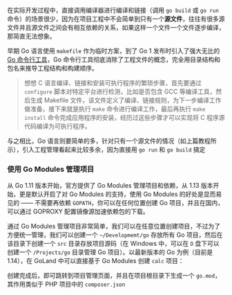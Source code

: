 在实际开发过程中，直接调用编译器进行编译和链接（调用 `go build` 或 `go run` 命令）的场景很少，因为在项目工程中不会简单到只有一个**源文件**，往往有很多源文件并且源文件之间会有相互依赖的关系，如果这样一个文件一个文件逐步编译，那简直无法想象。

早期 Go 语言使用 `makefile` 作为临时方案，到了 Go 1 发布时引入了强大无比的 [Go 命令行工具](https://golang.org/cmd/go/)，Go 命令行工具彻底消除了工程文件的概念，完全用目录结构和包名来推导工程结构和构建顺序。

> 想想 C 语言编译、链接和安装可执行程序的繁琐步骤，首先要通过 `configure` 脚本对特定平台进行检测，比如是否包含 GCC 等编译工具，然后生成 Makefile 文件，该文件定义了编译、链接规则，为下一步编译工作做准备，接下来就是执行 `make` 命令进行编译工作，最后再执行 `make install` 命令完成应用程序的安装，经历过这些步骤才可以实现将 C 程序源代码编译为可执行程序。

与之相比，Go 语言则要简单的多，针对只有一个源文件的情况（如上篇教程所示），引入工程管理看起来比较多余，因为直接用 `go run` 和 `go build` 搞定

### 使用 Go Modules 管理项目

从 Go 1.11 版本开始，官方提供了 Go Modules 管理项目和依赖，从 1.13 版本开始，更是默认开启了对 Go Modules 的支持，使用 Go Modules 的好处是显而易见的 —— 不需要再依赖 `GOPATH`，你可以在任何位置创建 Go 项目，并且在国内，可以通过 GOPROXY 配置镜像源加速依赖包的下载。

通过 Go Modules 管理项目非常简单，我们可以在任意位置创建项目，不过为了方便统一管理，我们可以创建一个 `~/Developmemt/go` 存放所有 Go 项目，然后在该目录下创建一个 `src` 目录存放项目源码（在 Windows 中，可以在 `D` 盘下可以创建一个 `/Projects/go` 目录管理 Go 项目）。以最新版本的 Go 为例（目前是 1.14），在 GoLand 中可以直接基于 Go Modules 创建 `calc` 项目：

创建完成后，即可跳转到项目管理页面，并且在项目根目录下生成一个 `go.mod`，其作用类似于 PHP 项目中的 `composer.json`